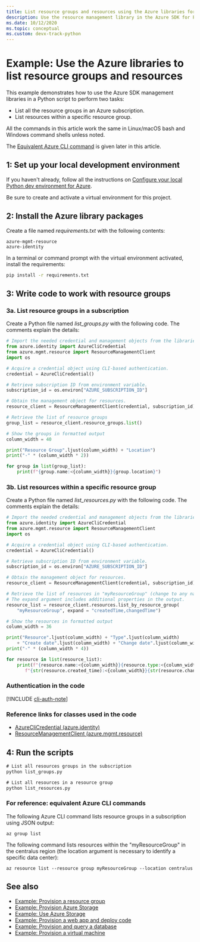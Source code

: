 ```yaml
---
title: List resource groups and resources using the Azure libraries for Python
description: Use the resource management library in the Azure SDK for Python to list resource groups and resources in a group.
ms.date: 10/12/2020
ms.topic: conceptual
ms.custom: devx-track-python
---
```


# Example: Use the Azure libraries to list resource groups and resources

This example demonstrates how to use the Azure SDK management libraries in a Python script to perform two tasks:

- List all the resource groups in an Azure subscription.
- List resources within a specific resource group.
 
All the commands in this article work the same in Linux/macOS bash and Windows command shells unless noted.

The [Equivalent Azure CLI command](#for-reference-equivalent-azure-cli-commands) is given later in this article.

## 1: Set up your local development environment

If you haven't already, follow all the instructions on [Configure your local Python dev environment for Azure](configure-local-development-environment.md).

Be sure to create and activate a virtual environment for this project.

## 2: Install the Azure library packages

Create a file named *requirements.txt* with the following contents:

```text
azure-mgmt-resource
azure-identity
```

In a terminal or command prompt with the virtual environment activated, install the requirements:

```cmd
pip install -r requirements.txt
```

## 3: Write code to work with resource groups

### 3a. List resource groups in a subscription

Create a Python file named *list_groups.py* with the following code. The comments explain the details:

```python
# Import the needed credential and management objects from the libraries.
from azure.identity import AzureCliCredential
from azure.mgmt.resource import ResourceManagementClient
import os

# Acquire a credential object using CLI-based authentication.
credential = AzureCliCredential()

# Retrieve subscription ID from environment variable.
subscription_id = os.environ["AZURE_SUBSCRIPTION_ID"]

# Obtain the management object for resources.
resource_client = ResourceManagementClient(credential, subscription_id)

# Retrieve the list of resource groups
group_list = resource_client.resource_groups.list()

# Show the groups in formatted output
column_width = 40

print("Resource Group".ljust(column_width) + "Location")
print("-" * (column_width * 2))

for group in list(group_list):
    print(f"{group.name:<{column_width}}{group.location}")
```

### 3b. List resources within a specific resource group

Create a Python file named *list_resources.py* with the following code. The comments explain the details:

```python
# Import the needed credential and management objects from the libraries.
from azure.identity import AzureCliCredential
from azure.mgmt.resource import ResourceManagementClient
import os

# Acquire a credential object using CLI-based authentication.
credential = AzureCliCredential()

# Retrieve subscription ID from environment variable.
subscription_id = os.environ["AZURE_SUBSCRIPTION_ID"]

# Obtain the management object for resources.
resource_client = ResourceManagementClient(credential, subscription_id)

# Retrieve the list of resources in "myResourceGroup" (change to any name desired).
# The expand argument includes additional properties in the output.
resource_list = resource_client.resources.list_by_resource_group(
    "myResourceGroup", expand = "createdTime,changedTime")

# Show the resources in formatted output
column_width = 36

print("Resource".ljust(column_width) + "Type".ljust(column_width)
    + "Create date".ljust(column_width) + "Change date".ljust(column_width))
print("-" * (column_width * 4))

for resource in list(resource_list):
    print(f"{resource.name:<{column_width}}{resource.type:<{column_width}}"
       f"{str(resource.created_time):<{column_width}}{str(resource.changed_time):<{column_width}}")
```

### Authentication in the code

[!INCLUDE [cli-auth-note](includes/cli-auth-note.md)]

### Reference links for classes used in the code

- [AzureCliCredential (azure.identity)](/python/api/azure-identity/azure.identity.azureclicredential)
- [ResourceManagementClient (azure.mgmt.resource)](/python/api/azure-mgmt-resource/azure.mgmt.resource.resourcemanagementclient)

## 4: Run the scripts

```cmd
# List all resources groups in the subscription
python list_groups.py

# List all resources in a resource group
python list_resources.py
```

### For reference: equivalent Azure CLI commands

The following Azure CLI command lists resource groups in a subscription using JSON output:

```azurecli
az group list
```

The following command lists resources within the "myResourceGroup" in the centralus region (the location argument is necessary to identify a specific data center):

```azurecli
az resource list --resource group myResourceGroup --location centralus
```

## See also

- [Example: Provision a resource group](azure-sdk-example-resource-group.md)
- [Example: Provision Azure Storage](azure-sdk-example-storage.md)
- [Example: Use Azure Storage](azure-sdk-example-storage-use.md)
- [Example: Provision a web app and deploy code](azure-sdk-example-web-app.md)
- [Example: Provision and query a database](azure-sdk-example-database.md)
- [Example: Provision a virtual machine](azure-sdk-example-virtual-machines.md)
